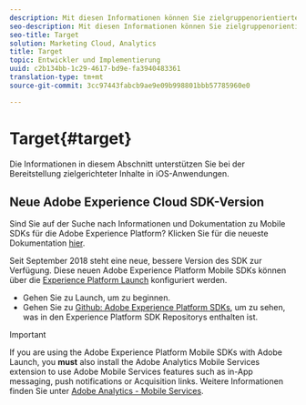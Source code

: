 ```yaml
---
description: Mit diesen Informationen können Sie zielgruppenorientierte Inhalte in iOS-Anwendungen bereitstellen.
seo-description: Mit diesen Informationen können Sie zielgruppenorientierte Inhalte in iOS-Anwendungen bereitstellen.
seo-title: Target
solution: Marketing Cloud, Analytics
title: Target
topic: Entwickler und Implementierung
uuid: c2b134bb-1c29-4617-bd9e-fa3940483361
translation-type: tm+mt
source-git-commit: 3cc97443fabcb9ae9e09b998801bbb57785960e0

---
```



# Target{#target}

Die Informationen in diesem Abschnitt unterstützen Sie bei der Bereitstellung zielgerichteter Inhalte in iOS-Anwendungen.

## Neue Adobe Experience Cloud SDK-Version

Sind Sie auf der Suche nach Informationen und Dokumentation zu Mobile SDKs für die Adobe Experience Platform? Klicken Sie für die neueste Dokumentation [hier](https://aep-sdks.gitbook.io/docs/).

Seit September 2018 steht eine neue, bessere Version des SDK zur Verfügung. Diese neuen Adobe Experience Platform Mobile SDKs können über die [Experience Platform Launch](https://www.adobe.com/experience-platform/launch.html) konfiguriert werden.

* Gehen Sie zu Launch, um zu beginnen.
* Gehen Sie zu [Github: Adobe Experience Platform SDKs](https://github.com/Adobe-Marketing-Cloud/acp-sdks), um zu sehen, was in den Experience Platform SDK Repositorys enthalten ist.

>[!IMPORTANT]
>
> If you are using the Adobe Experience Platform Mobile SDKs with Adobe Launch, you **must** also install the Adobe Analytics Mobile Services extension to use Adobe Mobile Services features such as in-App messaging, push notifications or Acquisition links. Weitere Informationen finden Sie unter [Adobe Analytics - Mobile Services](https://aep-sdks.gitbook.io/docs/using-mobile-extensions/adobe-analytics-mobile-services).
